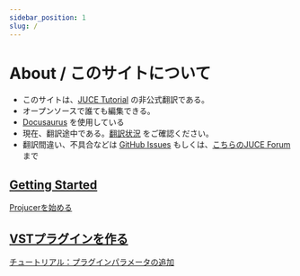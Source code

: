 ```yaml
---
sidebar_position: 1
slug: /
---
```


# About / このサイトについて

- このサイトは、[JUCE Tutorial](https://juce.com/learn/tutorials/) の非公式翻訳である。
- オープンソースで誰ても編集できる。
- [Docusaurus](https://docusaurus.io/) を使用している
- 現在、翻訳途中である。[翻訳状況](https://github.com/m1m0zzz/juce-tutorial-ja#status) をご確認ください。
- 翻訳間違い、不具合などは [GitHub Issues](https://github.com/m1m0zzz/juce-tutorial-ja/issues) もしくは、[こちらのJUCE Forum](https://forum.juce.com/t/translate-the-tutorial-documentation-into-japanese/60223) まで

## [Getting Started](/category/getting-started/)

[Projucerを始める](/getting-started/tutorial_new_projucer_project/)

## [VSTプラグインを作る](/category/plugins/)

[チュートリアル：プラグインパラメータの追加](/plugins/tutorial_audio_parameter/)
